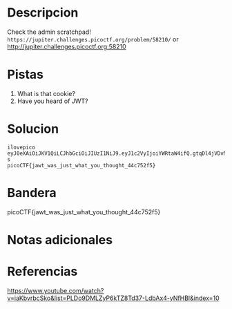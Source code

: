 # Descripcion

Check the admin scratchpad! `https://jupiter.challenges.picoctf.org/problem/58210/` or http://jupiter.challenges.picoctf.org:58210

# Pistas
1. What is that cookie?
2. Have you heard of JWT?

# Solucion
```
ilovepico
eyJ0eXAiOiJKV1QiLCJhbGciOiJIUzI1NiJ9.eyJ1c2VyIjoiYWRtaW4ifQ.gtqDl4jVDvNbEe_JYEZTN19Vx6X9NNZtRVbKPBkhO-s
picoCTF{jawt_was_just_what_you_thought_44c752f5}
```

# Bandera
picoCTF{jawt_was_just_what_you_thought_44c752f5}

# Notas adicionales


# Referencias
https://www.youtube.com/watch?v=iaKbvrbcSko&list=PLDo9DMLZyP6kTZ8Td37-LdbAx4-yNfHBl&index=10